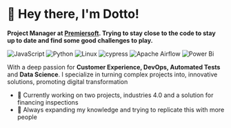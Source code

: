 # 👋 Hey there, I'm Dotto!

**Project Manager at [Premiersoft](https://premiersoft.net/en/). Trying to stay close to the code to stay up to date and find some good challenges to play.**

![JavaScript](https://img.shields.io/badge/javascript-%23323330.svg?style=for-the-badge&logo=javascript&logoColor=%23F7DF1E)
![Python](https://img.shields.io/badge/python-3670A0?style=for-the-badge&logo=python&logoColor=ffdd54)
![Linux](https://img.shields.io/badge/Linux-FCC624?style=for-the-badge&logo=linux&logoColor=black)
![cypress](https://img.shields.io/badge/-cypress-%23E5E5E5?style=for-the-badge&logo=cypress&logoColor=058a5e)
![Apache Airflow](https://img.shields.io/badge/Apache%20Airflow-017CEE?style=for-the-badge&logo=Apache%20Airflow&logoColor=white)
![Power Bi](https://img.shields.io/badge/power_bi-F2C811?style=for-the-badge&logo=powerbi&logoColor=black)

With a deep passion for **Customer Experience, DevOps, Automated Tests** and **Data Science**. I specialize in turning complex projects into, innovative solutions, promoting digital transformation

- 🔭 Currently working on two projects, industries 4.0 and a solution for financing inspections
- 🌱 Always expanding my knowledge and trying to replicate this with more people
